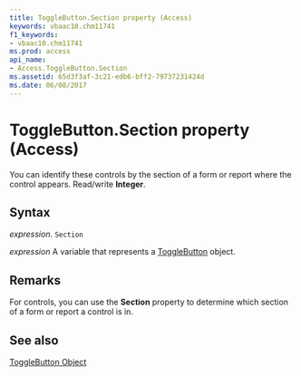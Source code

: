 ```yaml
---
title: ToggleButton.Section property (Access)
keywords: vbaac10.chm11741
f1_keywords:
- vbaac10.chm11741
ms.prod: access
api_name:
- Access.ToggleButton.Section
ms.assetid: 65d3f3af-3c21-edb6-bff2-79737231424d
ms.date: 06/08/2017
---
```



# ToggleButton.Section property (Access)

You can identify these controls by the section of a form or report where the control appears. Read/write  **Integer**.


## Syntax

 _expression_. `Section`

 _expression_ A variable that represents a [ToggleButton](Access.ToggleButton.md) object.


## Remarks

For controls, you can use the  **Section** property to determine which section of a form or report a control is in.


## See also


[ToggleButton Object](Access.ToggleButton.md)


